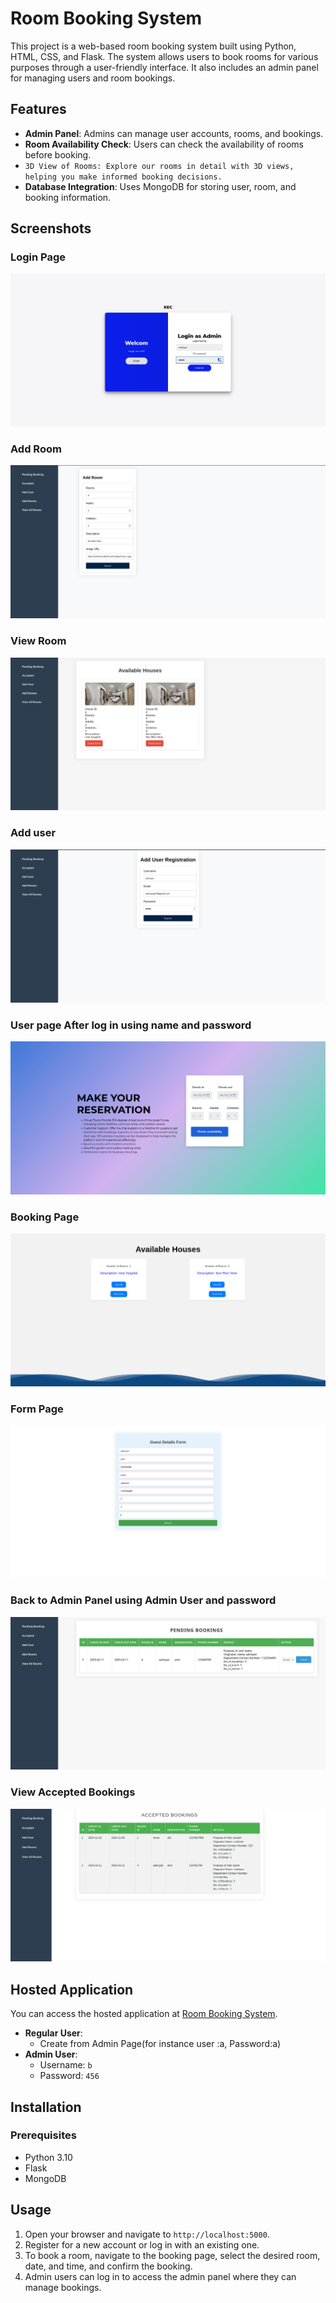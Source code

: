 # Room Booking System
This project is a web-based room booking system built using Python, HTML, CSS, and Flask. The system allows users to book rooms for various purposes through a user-friendly interface. It also includes an admin panel for managing users and room bookings.

## Features

- **Admin Panel**: Admins can manage user accounts, rooms, and bookings.
- **Room Availability Check**: Users can check the availability of rooms before booking.
- `3D View of Rooms: Explore our rooms in detail with 3D views, helping you make informed booking decisions.`
- **Database Integration**: Uses MongoDB for storing user, room, and booking information.

  
## Screenshots

### Login Page
![Login page](images/login.png)

### Add Room
![Add user](images/add_room.png)

### View Room
![Add user](images/view_room.png)

### Add user
![Add user](images/add_user.png)

### User page After log in using name and password
![Index page](images/search.png)

### Booking Page
![House page](images/available.png)


### Form Page
![Form page](images/fill_details.png)

### Back to Admin Panel using Admin User and password
![Admin Panel](images/accept_request.png)

### View Accepted Bookings
![Accepted Booking](images/view_request.png)

## Hosted Application

You can access the hosted application at [Room Booking System](https://saliniyan.pythonanywhere.com/).

- **Regular User**: 
  - Create from Admin Page(for instance user :a, Password:a)
- **Admin User**:
  - Username: `b`
  - Password: `456`

## Installation

### Prerequisites

- Python 3.10
- Flask
- MongoDB


## Usage

1. Open your browser and navigate to `http://localhost:5000`.
2. Register for a new account or log in with an existing one.
3. To book a room, navigate to the booking page, select the desired room, date, and time, and confirm the booking.
4. Admin users can log in to access the admin panel where they can manage bookings.

